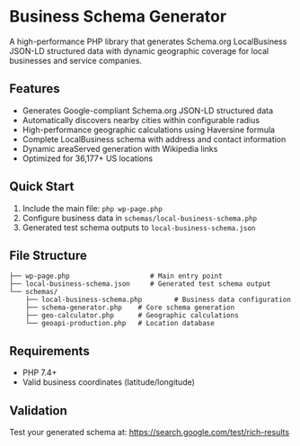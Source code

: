 # Business Schema Generator

A high-performance PHP library that generates Schema.org LocalBusiness JSON-LD structured data with dynamic geographic coverage for local businesses and service companies.

## Features

- Generates Google-compliant Schema.org JSON-LD structured data
- Automatically discovers nearby cities within configurable radius
- High-performance geographic calculations using Haversine formula
- Complete LocalBusiness schema with address and contact information
- Dynamic areaServed generation with Wikipedia links
- Optimized for 36,177+ US locations

## Quick Start

1. Include the main file: `php wp-page.php`
2. Configure business data in `schemas/local-business-schema.php`
3. Generated test schema outputs to `local-business-schema.json`

## File Structure

```
├── wp-page.php                    # Main entry point
├── local-business-schema.json     # Generated test schema output
└── schemas/
    ├── local-business-schema.php        # Business data configuration
    ├── schema-generator.php    # Core schema generation
    ├── geo-calculator.php      # Geographic calculations
    └── geoapi-production.php   # Location database
```

## Requirements

- PHP 7.4+
- Valid business coordinates (latitude/longitude)

## Validation

Test your generated schema at: https://search.google.com/test/rich-results
